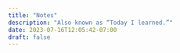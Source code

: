 ```yaml
---
title: "Notes"
description: "Also known as “Today I learned.”"
date: 2023-07-16T12:05:42-07:00
draft: false
---
```

